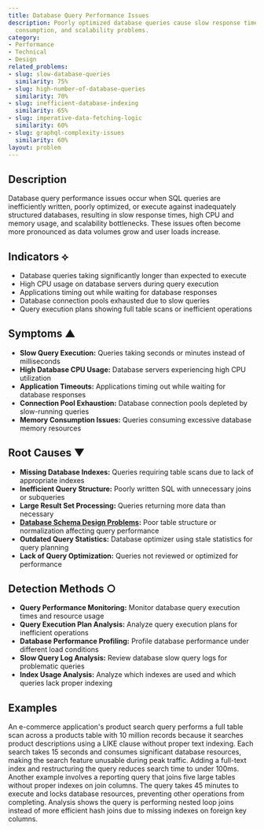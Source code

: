 ```yaml
---
title: Database Query Performance Issues
description: Poorly optimized database queries cause slow response times, high resource
  consumption, and scalability problems.
category:
- Performance
- Technical
- Design
related_problems:
- slug: slow-database-queries
  similarity: 75%
- slug: high-number-of-database-queries
  similarity: 70%
- slug: inefficient-database-indexing
  similarity: 65%
- slug: imperative-data-fetching-logic
  similarity: 60%
- slug: graphql-complexity-issues
  similarity: 60%
layout: problem
---
```


## Description

Database query performance issues occur when SQL queries are inefficiently written, poorly optimized, or execute against inadequately structured databases, resulting in slow response times, high CPU and memory usage, and scalability bottlenecks. These issues often become more pronounced as data volumes grow and user loads increase.

## Indicators ⟡

- Database queries taking significantly longer than expected to execute
- High CPU usage on database servers during query execution
- Applications timing out while waiting for database responses
- Database connection pools exhausted due to slow queries
- Query execution plans showing full table scans or inefficient operations

## Symptoms ▲

- **Slow Query Execution:** Queries taking seconds or minutes instead of milliseconds
- **High Database CPU Usage:** Database servers experiencing high CPU utilization
- **Application Timeouts:** Applications timing out while waiting for database responses
- **Connection Pool Exhaustion:** Database connection pools depleted by slow-running queries
- **Memory Consumption Issues:** Queries consuming excessive database memory resources

## Root Causes ▼

- **Missing Database Indexes:** Queries requiring table scans due to lack of appropriate indexes
- **Inefficient Query Structure:** Poorly written SQL with unnecessary joins or subqueries
- **Large Result Set Processing:** Queries returning more data than necessary
- **[Database Schema Design Problems](database-schema-design-problems.md):** Poor table structure or normalization affecting query performance
- **Outdated Query Statistics:** Database optimizer using stale statistics for query planning
- **Lack of Query Optimization:** Queries not reviewed or optimized for performance

## Detection Methods ○

- **Query Performance Monitoring:** Monitor database query execution times and resource usage
- **Query Execution Plan Analysis:** Analyze query execution plans for inefficient operations
- **Database Performance Profiling:** Profile database performance under different load conditions
- **Slow Query Log Analysis:** Review database slow query logs for problematic queries
- **Index Usage Analysis:** Analyze which indexes are used and which queries lack proper indexing

## Examples

An e-commerce application's product search query performs a full table scan across a products table with 10 million records because it searches product descriptions using a LIKE clause without proper text indexing. Each search takes 15 seconds and consumes significant database resources, making the search feature unusable during peak traffic. Adding a full-text index and restructuring the query reduces search time to under 100ms. Another example involves a reporting query that joins five large tables without proper indexes on join columns. The query takes 45 minutes to execute and locks database resources, preventing other operations from completing. Analysis shows the query is performing nested loop joins instead of more efficient hash joins due to missing indexes on foreign key columns.